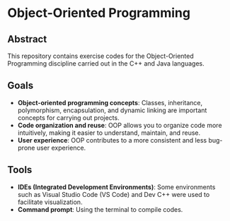# Object-Oriented Programming

## Abstract
This repository contains exercise codes for the Object-Oriented Programming discipline carried out in the C++ and Java languages.

## Goals
- **Object-oriented programming concepts**: Classes, inheritance, polymorphism, encapsulation, and dynamic linking are important concepts for carrying out projects.
- **Code organization and reuse**: OOP allows you to organize code more intuitively, making it easier to understand, maintain, and reuse.
- **User experience**: OOP contributes to a more consistent and less bug-prone user experience.

## Tools
- **IDEs (Integrated Development Environments)**: Some environments such as Visual Studio Code (VS Code) and Dev C++ were used to facilitate visualization.
- **Command prompt**: Using the terminal to compile codes.

